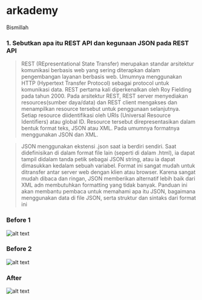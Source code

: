 # arkademy
Bismillah

### 1. Sebutkan apa itu REST API dan kegunaan JSON pada REST API
> REST (REpresentational State Transfer) merupakan standar arsitektur komunikasi berbasis web yang sering diterapkan dalam pengembangan layanan berbasis web. Umumnya menggunakan HTTP (Hypertext Transfer Protocol) sebagai protocol untuk komunikasi data. REST pertama kali diperkenalkan oleh Roy Fielding pada tahun 2000. Pada arsitektur REST, REST server menyediakan resources(sumber daya/data) dan REST client mengakses dan menampilkan resource tersebut untuk penggunaan selanjutnya. Setiap resource diidentifikasi oleh URIs (Universal Resource Identifiers) atau global ID. Resource tersebut direpresentasikan dalam bentuk format teks, JSON atau XML. Pada umumnya formatnya menggunakan JSON dan XML.

> JSON menggunakan ekstensi .json saat ia berdiri sendiri. Saat didefinisikan di dalam format file lain (seperti di dalam .html), ia dapat tampil didalam tanda petik sebagai JSON string, atau ia dapat dimasukkan kedalam sebuah variabel. Format ini sangat mudah untuk ditransfer antar server web dengan klien atau browser. Karena sangat mudah dibaca dan ringan, JSON memberikan alternatif lebih baik dari XML adn membutuhkan formatting yang tidak banyak. Panduan ini akan membantu pembaca untuk memahami apa itu JSON, bagaimana menggunakan data di file JSON, serta struktur dan sintaks dari format ini

### Before 1
![alt text](https://raw.githubusercontent.com/kadarisman46/arkademy/master/image/before.PNG)

### Before 2
![alt text](https://raw.githubusercontent.com/kadarisman46/arkademy/master/image/before%201.PNG)

### After
![alt text](https://raw.githubusercontent.com/kadarisman46/arkademy/master/image/after.PNG)
